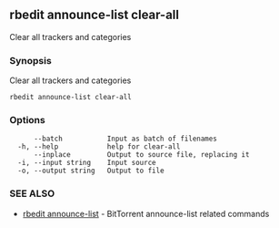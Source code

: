 ## rbedit announce-list clear-all

Clear all trackers and categories

### Synopsis


Clear all trackers and categories

```
rbedit announce-list clear-all
```

### Options

```
      --batch           Input as batch of filenames
  -h, --help            help for clear-all
      --inplace         Output to source file, replacing it
  -i, --input string    Input source
  -o, --output string   Output to file
```

### SEE ALSO

* [rbedit announce-list](rbedit_announce-list.md)	 - BitTorrent announce-list related commands

